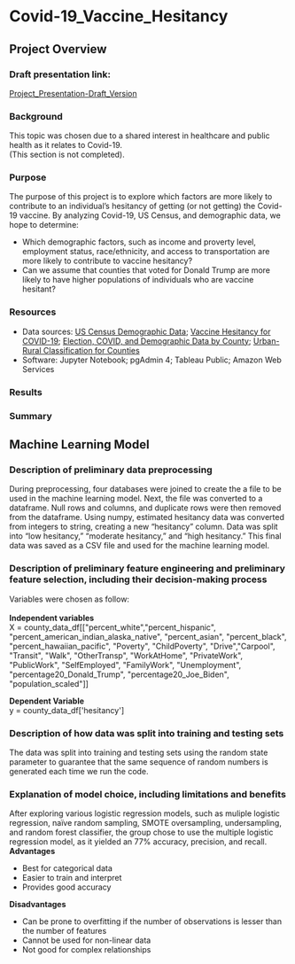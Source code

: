 # Covid-19_Vaccine_Hesitancy

## Project Overview

### Draft presentation link: 
[Project_Presentation-Draft_Version](https://docs.google.com/presentation/d/10iqx7s8fsEXmWn9LjPyQ8yCpLilgcIdqZBfQSx1DNV8/edit?usp=sharing)

### Background
This topic was chosen due to a shared interest in healthcare and public health as it relates to Covid-19.
<br>
(This section is not completed).

### Purpose
The purpose of this project is to explore which factors are more likely to contribute to an individual’s hesitancy of getting (or not getting) the Covid-19 vaccine. By analyzing Covid-19, US Census, and demographic data, we hope to determine:
<br>
- Which demographic factors, such as income and proverty level, employment status, race/ethnicity, and access to transportation are more likely to contribute to vaccine hesitancy?
- Can we assume that counties that voted for Donald Trump are more likely to have higher populations of individuals who are vaccine hesitant?

### Resources
- Data sources: [US Census Demographic Data](https://www.kaggle.com/muonneutrino/us-census-demographic-data?select=acs2017_county_data.csv); [Vaccine Hesitancy for COVID-19](https://data.cdc.gov/Vaccinations/Vaccine-Hesitancy-for-COVID-19-County-and-local-es/q9mh-h2tw); [Election, COVID, and Demographic Data by County](https://www.kaggle.com/etsc9287/2020-general-election-polls); [Urban-Rural Classification for Counties](https://www.cdc.gov/nchs/data_access/urban_rural.htm#Data_Files_and_Documentation)
- Software: Jupyter Notebook; pgAdmin 4; Tableau Public; Amazon Web Services

### Results

### Summary

## Machine Learning Model

### Description of preliminary data preprocessing
During preprocessing, four databases were joined to create the a file to be used in the machine learning model. Next, the file was converted to a dataframe. Null rows and columns, and duplicate rows were then removed from the dataframe. Using numpy, estimated hesitancy data was converted from integers to string, creating a new “hesitancy” column. Data was split into “low hesitancy,” “moderate hesitancy,” and “high hesitancy.” This final data was saved as a CSV file and used for the machine learning model.

### Description of preliminary feature engineering and preliminary feature selection, including their decision-making process
Variables were chosen as follow:
<br>
<br>
<b>Independent variables</b>
<br>
X = county_data_df[["percent_white","percent_hispanic", "percent_american_indian_alaska_native",
                        "percent_asian", "percent_black", "percent_hawaiian_pacific", "Poverty", 
                        "ChildPoverty", "Drive","Carpool", "Transit", "Walk", "OtherTransp",
                        "WorkAtHome", "PrivateWork", "PublicWork", "SelfEmployed", "FamilyWork", "Unemployment", 
                        "percentage20_Donald_Trump", "percentage20_Joe_Biden", "population_scaled"]]

<b>Dependent Variable</b>
<br>
y = county_data_df['hesitancy']

### Description of how data was split into training and testing sets
The data was split into training and testing sets using the random state parameter to guarantee that the same sequence of random numbers is generated each time we run the code.

### Explanation of model choice, including limitations and benefits
After exploring various logistic regression models, such as muliple logistic regression, naïve random sampling, SMOTE oversampling, undersampling, and random forest classifier, the group chose to use the multiple logistic regression model, as it yielded an 77% accuracy, precision, and recall.
<br>
<b>Advantages</b>
- Best for categorical data
- Easier to train and interpret
- Provides good accuracy

<b>Disadvantages</b>
<br>
- Can be prone to overfitting if the number of observations is lesser than the number of features
- Cannot be used for non-linear data
- Not good for complex relationships
